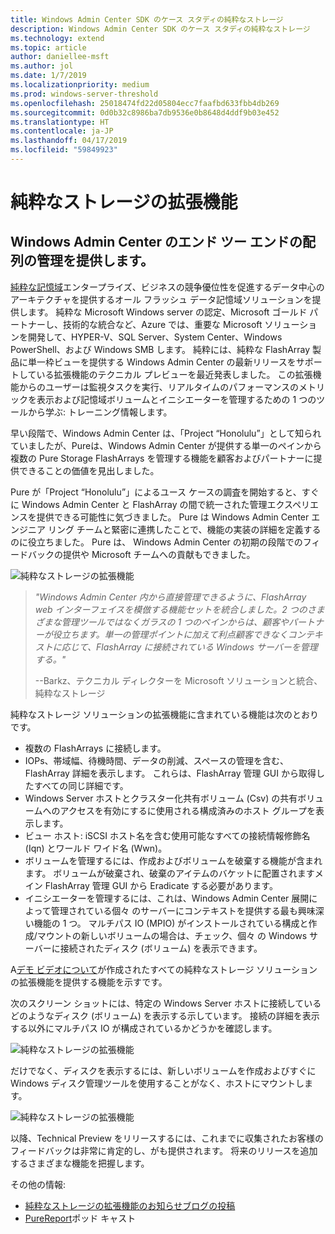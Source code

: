 ```yaml
---
title: Windows Admin Center SDK のケース スタディの純粋なストレージ
description: Windows Admin Center SDK のケース スタディの純粋なストレージ
ms.technology: extend
ms.topic: article
author: daniellee-msft
ms.author: jol
ms.date: 1/7/2019
ms.localizationpriority: medium
ms.prod: windows-server-threshold
ms.openlocfilehash: 25018474fd22d05804ecc7faafbd633fbb4db269
ms.sourcegitcommit: 0d0b32c8986ba7db9536e0b8648d4ddf9b03e452
ms.translationtype: HT
ms.contentlocale: ja-JP
ms.lasthandoff: 04/17/2019
ms.locfileid: "59849923"
---
```

# <a name="pure-storage-extension"></a>純粋なストレージの拡張機能

## <a name="providing-end-to-end-array-management-for-windows-admin-center"></a>Windows Admin Center のエンド ツー エンドの配列の管理を提供します。 

[純粋な記憶域](https://www.purestorage.com/)エンタープライズ、ビジネスの競争優位性を促進するデータ中心のアーキテクチャを提供するオール フラッシュ データ記憶域ソリューションを提供します。  純粋な Microsoft Windows server の認定、Microsoft ゴールド パートナーし、技術的な統合など、Azure では、重要な Microsoft ソリューションを開発して、HYPER-V、SQL Server、System Center、Windows PowerShell、および Windows SMB します。 純粋には、純粋な FlashArray 製品に単一枠ビューを提供する Windows Admin Center の最新リリースをサポートしている拡張機能のテクニカル プレビューを最近発表しました。  この拡張機能からのユーザーは監視タスクを実行、リアルタイムのパフォーマンスのメトリックを表示および記憶域ボリュームとイニシエーターを管理するための 1 つのツールから学ぶ: トレーニング情報します。

早い段階で、Windows Admin Center は、「Project “Honolulu”」として知られていましたが、Pureは、Windows Admin Center が提供する単一のペインから複数の Pure Storage FlashArrays を管理する機能を顧客およびパートナーに提供できることの価値を見出しました。

Pure が「Project “Honolulu”」によるユース ケースの調査を開始すると、すぐに Windows Admin Center と FlashArray の間で統一された管理エクスペリエンスを提供できる可能性に気づきました。 Pure は Windows Admin Center エンジニア リング チームと緊密に連携したことで、機能の実装の詳細を定義するのに役立ちました。 Pure は、 Windows Admin Center の初期の段階でのフィードバックの提供や Microsoft チームへの貢献もできました。 

![純粋なストレージの拡張機能](../../media/extend-case-study-purestorage/purestorage-1.png)

> <cite>"Windows Admin Center 内から直接管理できるように、FlashArray web インターフェイスを模倣する機能セットを統合しました。2 つのさまざまな管理ツールではなくガラスの 1 つのペインからは、顧客やパートナーが役立ちます。単一の管理ポイントに加えて利点顧客できなくコンテキストに応じて、FlashArray に接続されている Windows サーバーを管理する。"</cite>
>
> --Barkz、テクニカル ディレクターを Microsoft ソリューションと統合、純粋なストレージ

純粋なストレージ ソリューションの拡張機能に含まれている機能は次のとおりです。
- 複数の FlashArrays に接続します。
- IOPs、帯域幅、待機時間、データの削減、スペースの管理を含む、FlashArray 詳細を表示します。 これらは、FlashArray 管理 GUI から取得したすべての同じ詳細です。
- Windows Server ホストとクラスター化共有ボリューム (Csv) の共有ボリュームへのアクセスを有効にするに使用される構成済みのホスト グループを表示します。
- ビュー ホスト: iSCSI ホスト名を含む使用可能なすべての接続情報修飾名 (Iqn) とワールド ワイド名 (Wwn)。
- ボリュームを管理するには、作成およびボリュームを破棄する機能が含まれます。 ボリュームが破棄され、破棄のアイテムのバケットに配置されますメイン FlashArray 管理 GUI から Eradicate する必要があります。
- イニシエーターを管理するには、これは、Windows Admin Center 展開によって管理されている個々 のサーバーにコンテキストを提供する最も興味深い機能の 1 つ。 マルチパス IO (MPIO) がインストールされている構成と作成/マウントの新しいボリュームの場合は、チェック、個々 の Windows サーバーに接続されたディスク (ボリューム) を表示できます。

A[デモ ビデオについて](https://youtu.be/IFAeCAd6V2g)が作成されたすべての純粋なストレージ ソリューションの拡張機能を提供する機能を示すです。 

次のスクリーン ショットには、特定の Windows Server ホストに接続しているどのようなディスク (ボリューム) を表示する示しています。 接続の詳細を表示する以外にマルチパス IO が構成されているかどうかを確認します。

![純粋なストレージの拡張機能](../../media/extend-case-study-purestorage/purestorage-2.png)

だけでなく、ディスクを表示するには、新しいボリュームを作成およびすぐに Windows ディスク管理ツールを使用することがなく、ホストにマウントします。

![純粋なストレージの拡張機能](../../media/extend-case-study-purestorage/purestorage-3.png)

以降、Technical Preview をリリースするには、これまでに収集されたお客様のフィードバックは非常に肯定的し、がも提供されます。 将来のリリースを追加するさまざまな機能を把握します。 

その他の情報:
- [純粋なストレージの拡張機能のお知らせブログの投稿](https://blog.purestorage.com/tech-preview-of-the-pure-storage-extension-for-windows-admin-center/)
- [PureReport](https://itunes.apple.com/us/podcast/windows-admin-center-extension-from-pure-storage/id1392639991?i=1000424316130&mt=2)ポッド キャスト
